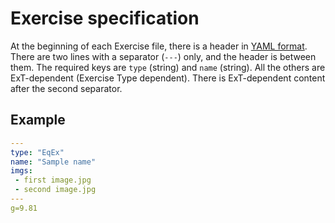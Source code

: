 # Exercise specification
At the beginning of each Exercise file, there is a header in [YAML format](https://yaml.org/spec/1.2/spec.html).
There are two lines with a separator (`---`) only, and the header is between them.
The required keys are `type` (string) and `name` (string). All the others are ExT-dependent (Exercise Type dependent).
There is ExT-dependent content after the second separator.
## Example
``` yaml
---
type: "EqEx"
name: "Sample name"
imgs:
 - first image.jpg
 - second image.jpg
---
g=9.81
```
